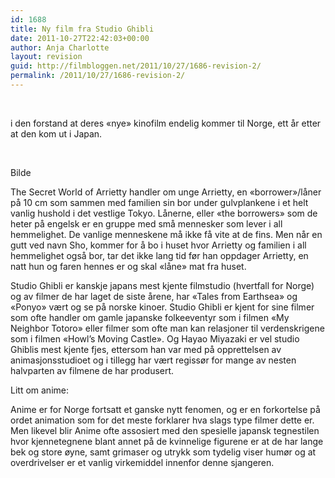 ```yaml
---
id: 1688
title: Ny film fra Studio Ghibli
date: 2011-10-27T22:42:03+00:00
author: Anja Charlotte
layout: revision
guid: http://filmbloggen.net/2011/10/27/1686-revision-2/
permalink: /2011/10/27/1686-revision-2/
---
```

&nbsp;

i den forstand at deres &laquo;nye&raquo; kinofilm endelig kommer til Norge, ett år etter at den kom ut i Japan.

&nbsp;

Bilde

The Secret World of Arrietty handler om unge Arrietty, en &laquo;borrower&raquo;/låner på 10 cm som sammen med familien sin bor under gulvplankene i et helt vanlig hushold i det vestlige Tokyo. Lånerne, eller &laquo;the borrowers&raquo; som de heter på engelsk er en gruppe med små mennesker som lever i all hemmelighet. De vanlige menneskene må ikke få vite at de fins. Men når en gutt ved navn Sho, kommer for å bo i huset hvor Arrietty og familien i all hemmelighet også bor, tar det ikke lang tid før han oppdager Arrietty, en natt hun og faren hennes er og skal &laquo;låne&raquo; mat fra huset.

Studio Ghibli er kanskje japans mest kjente filmstudio (hvertfall for Norge) og av filmer de har laget de siste årene, har &laquo;Tales from Earthsea&raquo; og &laquo;Ponyo&raquo; vært og se på norske kinoer. Studio Ghibli er kjent for sine filmer som ofte handler om gamle japanske folkeeventyr som i filmen &laquo;My Neighbor Totoro&raquo; eller filmer som ofte man kan relasjoner til verdenskrigene som i filmen &laquo;Howl&#8217;s Moving Castle&raquo;. Og Hayao Miyazaki er vel studio Ghiblis mest kjente fjes, ettersom han var med på opprettelsen av animasjonsstudioet og i tillegg har vært regissør for mange av nesten halvparten av filmene de har produsert.

Litt om anime:

Anime er for Norge fortsatt et ganske nytt fenomen, og er en forkortelse på ordet animation som for det meste forklarer hva slags type filmer dette er. Men likevel blir Anime ofte assosiert med den spesielle japansk tegnestilen hvor kjennetegnene blant annet på de kvinnelige figurene er at de har lange bek og store øyne, samt grimaser og utrykk som tydelig viser humør og at overdrivelser er et vanlig virkemiddel innenfor denne sjangeren.

<span style="font-size: small"><span class="Apple-style-span" style="line-height: normal"><br /> </span></span>